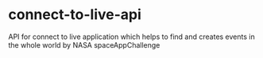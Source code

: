 # connect-to-live-api
API for connect to live application which helps to find and creates events in the whole world by NASA spaceAppChallenge
